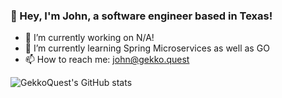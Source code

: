 ### 👋 Hey, I'm John, a software engineer based in Texas!
- 🔭 I’m currently working on N/A!
- 🌱 I’m currently learning Spring Microservices as well as GO
- 📫 How to reach me: john@gekko.quest

![GekkoQuest's GitHub stats](https://github-readme-stats.vercel.app/api?username=GekkoQuest&show_icons=true&theme=nord)
